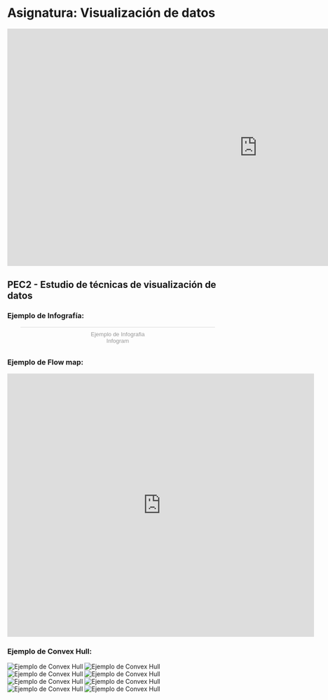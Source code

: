 # Asignatura: Visualización de datos

<iframe title="v3 - Página 1" width="1140" height="541.25" src="https://app.powerbi.com/reportEmbed?reportId=982ef481-4043-4e34-8884-551a84658b11&autoAuth=true&ctid=35d7acd8-97d3-492f-bd5b-813a038c0e56&config=eyJjbHVzdGVyVXJsIjoiaHR0cHM6Ly93YWJpLXdlc3QtZXVyb3BlLWUtcHJpbWFyeS1yZWRpcmVjdC5hbmFseXNpcy53aW5kb3dzLm5ldC8ifQ%3D%3D" frameborder="0" allowFullScreen="true"></iframe>

## PEC2 - Estudio de técnicas de visualización de datos

### Ejemplo de Infografía:

<div class="infogram-embed" data-id="c3bbdb86-631c-4fb8-b198-9d828549ba2b" data-type="interactive" data-title="Ejemplo de Infografia"></div><script>!function(e,i,n,s){var t="InfogramEmbeds",d=e.getElementsByTagName("script")[0];if(window[t]&&window[t].initialized)window[t].process&&window[t].process();else if(!e.getElementById(n)){var o=e.createElement("script");o.async=1,o.id=n,o.src="https://e.infogram.com/js/dist/embed-loader-min.js",d.parentNode.insertBefore(o,d)}}(document,0,"infogram-async");</script><div style="padding:8px 0;font-family:Arial!important;font-size:13px!important;line-height:15px!important;text-align:center;border-top:1px solid #dadada;margin:0 30px"><a href="https://infogram.com/c3bbdb86-631c-4fb8-b198-9d828549ba2b" style="color:#989898!important;text-decoration:none!important;" target="_blank">Ejemplo de Infografia</a><br><a href="https://infogram.com" style="color:#989898!important;text-decoration:none!important;" target="_blank" rel="nofollow">Infogram</a></div>

### Ejemplo de Flow map:

<iframe width="700" height="600" src="https://flowmap.blue/1G2WaYSNepoMMGtzFAHAbIBBob88LShV-eWo-UoW0BX0/0db2dd9/embed?v=36.949927%2C-95.739228%2C3.08%2C0%2C0&a=1&as=1&b=1&bo=100&c=1&ca=1&d=0&fe=1&lt=1&lfm=ALL&t=20200320T050100%2C20200407T115800&col=Default&f=0" frameborder="0" allowfullscreen></iframe>

### Ejemplo de Convex Hull:

![Ejemplo de Convex Hull](ch1.png)
![Ejemplo de Convex Hull](ch2.png)
![Ejemplo de Convex Hull](ch3.png)
![Ejemplo de Convex Hull](ch4.png)
![Ejemplo de Convex Hull](ch5.png)
![Ejemplo de Convex Hull](ch6.png)
![Ejemplo de Convex Hull](ch7.png)
![Ejemplo de Convex Hull](ch8.png)
